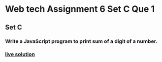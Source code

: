 # Web tech Assignment 6 Set C Que 1
## Set C
### Write a JavaScript program to print sum of a digit of a number.
### [live solution]()

